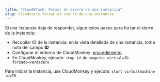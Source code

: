 ```yaml
---
title: "CloudStack: Forzar el cierre de una instancia"
slug: cloudstack-forzar-el-cierre-de-una-instancia
---
```



Si una instancia deja de responder, sigue estos pasos para forzar el cierre de la instancia:

   - Recopilar ID de la instancia: en la vista detallada de una instancia, toma nota del campo **ID**
   - Configurar el entorno de CloudMonkey: [procedimiento](../cloudstack-compute-service/cloudstack-install-and-config-cloudmonkey.md)
   - En CloudMonkey, ejecute: `stop id de máquina virtual=ID forzado=verdadero`

Para iniciar la instancia, use CloudMonkey y ejecute: `start virtualmachine id=ID`
